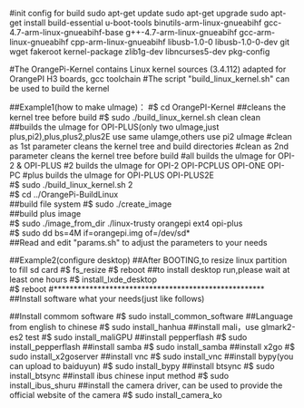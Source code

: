 #init config for build 
sudo apt-get update sudo apt-get upgrade
sudo apt-get install build-essential u-boot-tools binutils-arm-linux-gnueabihf gcc-4.7-arm-linux-gnueabihf-base g++-4.7-arm-linux-gnueabihf gcc-arm-linux-gnueabihf cpp-arm-linux-gnueabihf libusb-1.0-0 libusb-1.0-0-dev git wget fakeroot kernel-package zlib1g-dev libncurses5-dev pkg-config


#The OrangePi-Kernel contains Linux kernel sources (3.4.112) adapted for OrangePI H3 boards, gcc toolchain
#The script "build_linux_kernel.sh" can be used to build the kernel


##Example1(how to make uImage)：
#$ cd OrangePI-Kernel
##cleans the kernel tree before build
#$ sudo ./build_linux_kernel.sh clean clean   
##builds the uImage for OPI-PLUS(only two uImage,just plus,pi2),plus,plus2,plus2E use same uIamge,others use pi2 uImage
#clean as 1st parameter cleans the kernel tree and build directories
#clean as 2nd parameter cleans the kernel tree before build
#all builds the uImage for OPI-2 & OPI-PLUS
#2 builds the uImage for OPI-2 OPI-PCPLUS OPI-ONE OPI-PC
#plus builds the uImage for OPI-PLUS OPI-PLUS2E                    
#$ sudo ./build_linux_kernel.sh 2                              
#$ cd ../OrangePi-BuildLinux  
##build file system
#$ sudo ./create_image    
##build plus image                                        
#$ sudo ./image_from_dir ./linux-trusty orangepi ext4 opi-plus    
#$ sudo dd bs=4M if=orangepi.img of=/dev/sd*                  
##Read and edit "params.sh" to adjust the parameters to your needs


##Example2(configure desktop)
##After BOOTING,to resize linux partition to fill sd card
#$ fs_resize
#$ reboot
##to install desktop run,please wait at least one hours
#$ install_lxde_desktop  
#$ reboot
#*****************************************************          
##Install software what your needs(just like follows)


##Install commom software 
#$ sudo install_common_software
##Language from english to chinese
#$ sudo install_hanhua
##install mali，use glmark2-es2 test
#$ sudo install_maliGPU
##install pepperflash
#$ sudo install_pepperflash
##install samba
#$ sudo install_samba
##install x2go
#$ sudo install_x2goserver
##install vnc
#$ sudo install_vnc
##install bypy(you can upload to baiduyun)
#$ sudo install_bypy
##install btsync
#$ sudo install_btsync
##install ibus chinese input method
#$ sudo install_ibus_shuru
##install the camera driver, can be used to provide the official website of the camera
#$ sudo install_camera_ko
